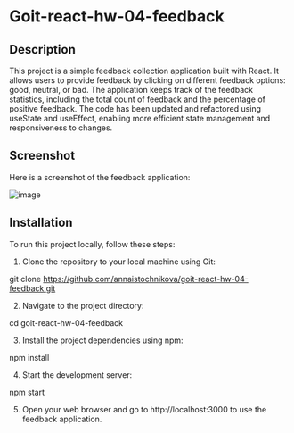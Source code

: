 # Goit-react-hw-04-feedback

## Description

This project is a simple feedback collection application built with React. It allows users to provide feedback by clicking on different feedback options: good, neutral, or bad. The application keeps track of the feedback statistics, including the total count of feedback and the percentage of positive feedback. The code has been updated and refactored using useState and useEffect, enabling more efficient state management and responsiveness to changes.

## Screenshot
Here is a screenshot of the feedback application:

![image](https://github.com/AnnaIstochnikova/goit-react-hw-02-feedback/assets/122437399/76873077-cf36-4d0f-bf3b-60283d760b1c)

## Installation
To run this project locally, follow these steps:

1. Clone the repository to your local machine using Git:

git clone https://github.com/annaistochnikova/goit-react-hw-04-feedback.git

2. Navigate to the project directory:

cd goit-react-hw-04-feedback

3. Install the project dependencies using npm:

npm install

4. Start the development server:

npm start

5. Open your web browser and go to http://localhost:3000 to use the feedback application.
